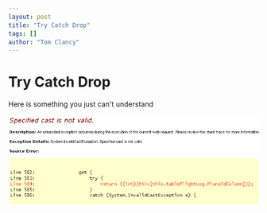 ```yaml
---
layout: post
title: "Try Catch Drop"
tags: []
author: "Tom Clancy"
---
```


# Try Catch Drop

Here is something you just can't understand

<img src="/assets/wordpress/2007/12/dot-net-cast-error1.png" alt="Try Catch Drop" />